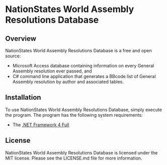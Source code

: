 # NationStates World Assembly Resolutions Database #

## Overview ##

NationStates World Assembly Resolutions Database is a free and open source:

* Microsoft Access database containing information on every General Assembly resolution ever passed, and
* C# command line application that generates a BBcode list of General Assembly resolution by author and associated tables.

## Installation ##

To use NationStates World Assembly Resolutions Database, simply execute the program. The program has the following system requirements:

* The [.NET Framework 4 Full](http://www.microsoft.com/download/en/details.aspx?id=17851)

## License ##

NationStates World Assembly Resolutions Database is licensed under the MIT license. Please see the LICENSE.md file for more information.